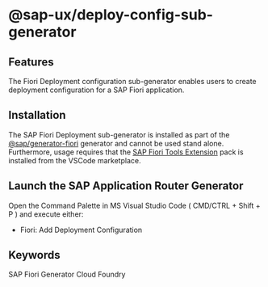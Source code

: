# @sap-ux/deploy-config-sub-generator

## Features

The Fiori Deployment configuration sub-generator enables users to create deployment configuration for a SAP Fiori application.

## Installation

The SAP Fiori Deployment sub-generator is installed as part of the [@sap/generator-fiori](https://www.npmjs.com/package/@sap/generator-fiori) generator and cannot be used stand alone. Furthermore, usage requires that the [SAP Fiori Tools Extension](https://marketplace.visualstudio.com/items?itemName=SAPSE.sap-ux-fiori-tools-extension-pack) pack is installed from the VSCode marketplace.

## Launch the SAP Application Router Generator

Open the Command Palette in MS Visual Studio Code ( CMD/CTRL + Shift + P ) and execute either: 
- Fiori: Add Deployment Configuration

## Keywords
SAP Fiori Generator
Cloud Foundry